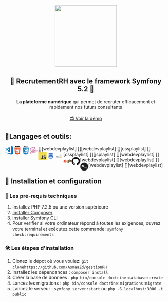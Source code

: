 <p align="center">
  <a href="http://codely.tv">
    <img src="{{ asset('img/interview.jpg') }}" width="192px" height="192px"/>
  </a>
</p>

<h2 align="center">
  💼 RecrutementRH avec le framework Symfony 5.2 🎼
</h2>
<p align="center">
  <strong>La plateforme numérique</strong> qui permet de recruter efficacement et rapidement nos futurs consultants
  <br />
  <br />
  <a href="http://jobinterview.epizy.com/"> 📺 Voir la démo </a>
</p>

## 📌Langages et outils:
[<img align="left" alt="Visual Studio Code" width="26px" src="https://raw.githubusercontent.com/github/explore/80688e429a7d4ef2fca1e82350fe8e3517d3494d/topics/visual-studio-code/visual-studio-code.png" />][webdevplaylist]
[<img align="left" alt="HTML5" width="26px" src="https://raw.githubusercontent.com/github/explore/80688e429a7d4ef2fca1e82350fe8e3517d3494d/topics/html/html.png" />][webdevplaylist]
[<img align="left" alt="CSS3" width="26px" src="https://raw.githubusercontent.com/github/explore/80688e429a7d4ef2fca1e82350fe8e3517d3494d/topics/css/css.png" />][cssplaylist]
[<img align="left" alt="Sass" width="26px" src="https://raw.githubusercontent.com/github/explore/80688e429a7d4ef2fca1e82350fe8e3517d3494d/topics/sass/sass.png" />][cssplaylist]
[<img align="left" alt="JavaScript" width="26px" src="https://raw.githubusercontent.com/github/explore/80688e429a7d4ef2fca1e82350fe8e3517d3494d/topics/javascript/javascript.png" />][jsplaylist]
[<img align="left" alt="SQL" width="26px" src="https://raw.githubusercontent.com/github/explore/80688e429a7d4ef2fca1e82350fe8e3517d3494d/topics/sql/sql.png" />][webdevplaylist]
[<img align="left" alt="MySQL" width="26px" src="https://raw.githubusercontent.com/github/explore/80688e429a7d4ef2fca1e82350fe8e3517d3494d/topics/mysql/mysql.png" />][webdevplaylist]
[<img align="left" alt="Git" width="26px" src="https://raw.githubusercontent.com/github/explore/80688e429a7d4ef2fca1e82350fe8e3517d3494d/topics/git/git.png" />][webdevplaylist]
[<img align="left" alt="GitHub" width="26px" src="https://raw.githubusercontent.com/github/explore/78df643247d429f6cc873026c0622819ad797942/topics/github/github.png" />][webdevplaylist]
[<img align="left" alt="Terminal" width="26px" src="https://raw.githubusercontent.com/github/explore/80688e429a7d4ef2fca1e82350fe8e3517d3494d/topics/terminal/terminal.png" />][webdevplaylist]

## 🚀 Installation et configuration

### 🏁 Les pré-requis techniques 

1. Installez PHP 7.2.5 ou une version supérieure
2. [Installer Composer](https://getcomposer.org/download/)
3. [installer Symfony CLI ](https://symfony.com/download)
4. Pour verifier si votre ordinateur répond à toutes les exigences, ouvrez votre terminal et exécutez cette commande: ` symfony check:requirements `

### 🛠️ Les étapes d'installation

1. Clonez le dépot où vous voulez: `git clonehttps://github.com/AsmaaZd/gestionRH`
2. Installez les dépendances  : `composer install`
3. Créer la base de données : ` php bin/console doctrine:database:create `
4. Lancez les migrations : ` php bin/console doctrine:migrations:migrate `
5. Lancez le serveur : ` symfony server:start ` ou ` php -S localhost:3000 -t public `
